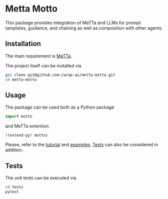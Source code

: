 # Metta Motto

This package provides integration of MeTTa and LLMs for prompt tamplates, guidance, and chaining as well as composition with other agents.

## Installation

The main requirement is [MeTTa](https://github.com/trueagi-io/hyperon-experimental/).

The project itself can be installed via
```bash
git clone git@github.com:zarqa-ai/metta-motto.git
cd metta-motto
```

## Usage

The package can be used both as a Python package
```python
import motto
```

and MeTTa extention
```
!(extend-py! motto)
```

Please, refer to the [tutorial](tutorial) and [examples](examples). [Tests](tests) can also be considered in addition.

## Tests

The unit tests can be executed via

```bash
cd tests
pytest
```
